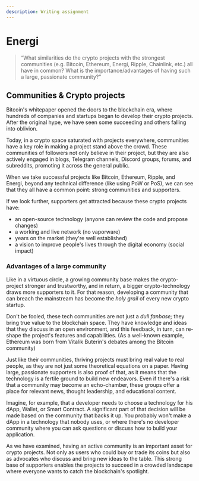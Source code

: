 ```yaml
---
description: Writing assignment
---
```


# Energi

> “What similarities do the crypto projects with the strongest communities \(e.g. Bitcoin, Ethereum, Energi, Ripple, Chainlink, etc.\) all have in common? What is the importance/advantages of having such a large, passionate community?”

## Communities & Crypto projects

Bitcoin's whitepaper opened the doors to the blockchain era, where hundreds of companies and startups began to develop their crypto projects. After the original hype, we have seen some succeeding and others falling into oblivion.

Today, in a crypto space saturated with projects everywhere, communities have a key role in making a project stand above the crowd. These communities of followers not only believe in their project, but they are also actively engaged in blogs, Telegram channels, Discord groups, forums, and subreddits, promoting it across the general public.

When we take successful projects like Bitcoin, Ethereum, Ripple, and Energi, beyond any technical difference \(like using PoW or PoS\), we can see that they all have a common point: strong communities and supporters.

If we look further, supporters get attracted because these crypto projects have:

* an open-source technology \(anyone can review the code and propose changes\)
* a working and live network \(no vaporware\)
* years on the market \(they're well established\)
* a vision to improve people's lives through the digital economy \(social impact\)

### Advantages of a large community

Like in a virtuous circle, a growing community base makes the crypto-project stronger and trustworthy, and in return, a bigger crypto-technology draws more supporters to it. For that reason, developing a community that can breach the mainstream has become the _holy grail_ of every new crypto startup.

Don't be fooled, these tech communities are not just a _dull fanbase;_ they bring true value to the blockchain space. They have knowledge and ideas that they discuss in an open environment, and this feedback, in turn, can re-shape the project's features and capabilities. \(As a well-known example, Ethereum was born from Vitalik Buterin's debates among the Bitcoin community\)  

Just like their communities, thriving projects must bring real value to real people, as they are not just some theoretical equations on a paper. Having large, passionate supporters is also proof of that, as it means that the technology is a fertile ground to build new endeavors. Even if there's a risk that a community may become an echo-chamber, these groups offer a place for relevant news, thought leadership, and educational content.

Imagine, for example, that a developer needs to choose a technology for his dApp, Wallet, or Smart Contract. A significant part of that decision will be made based on the community that backs it up. You probably won't make a dApp in a technology that nobody uses, or where there's no developer community where you can ask questions or discuss how to build your application.

As we have examined, having an active community is an important asset for crypto projects. Not only as users who could buy or trade its coins but also as advocates who discuss and bring new ideas to the table. This strong base of supporters enables the projects to succeed in a crowded landscape where everyone wants to catch the blockchain's spotlight.



